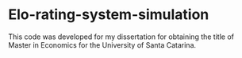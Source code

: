 # Elo-rating-system-simulation

This code was developed for my dissertation for obtaining the title of Master in Economics for the University of Santa Catarina.

